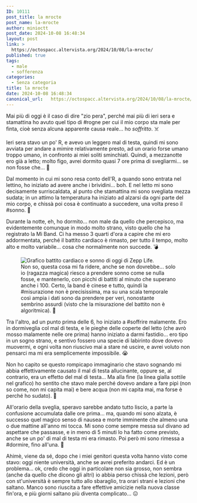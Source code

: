 ```yaml
---
ID: 10111
post_title: la mrocte
post_name: la-mrocte
author: minioctt
post_date: 2024-10-08 16:48:34
layout: post
link: >
  https://octospacc.altervista.org/2024/10/08/la-mrocte/
published: true
tags:
  - male
  - sofferenza
categories:
  - Senza categoria
title: la mrocte
date: 2024-10-08 16:48:34
canonical_url:   https://octospacc.altervista.org/2024/10/08/la-mrocte/
---
```

<!-- wp:paragraph -->
<p>Mai più di oggi è il caso di dire "zio pera", perché mai più di ieri sera e stamattina ho avuto quel tipo di #rogne per cui il mio corpo sta male per finta, cioè senza alcuna apparente causa reale... ho <em>soffritto</em>. ☠️</p>
<!-- /wp:paragraph -->

<!-- wp:paragraph -->
<p>Ieri sera stavo un po' R, e avevo un leggero mal di testa, quindi mi sono avviata per andare a mimire relativamente presto, ad un orario forse umano troppo umano, in confronto ai miei soliti sminchiati. Quindi, a mezzanotte ero già a letto; molto figo, avrei dormito quasi 7 ore prima di svegliarmi... se non fosse che... 🤭</p>
<!-- /wp:paragraph -->

<!-- wp:paragraph -->
<p>Dal momento in cui mi sono resa conto dell'R, a quando sono entrata nel lettino, ho iniziato ad avere anche i brividini... boh. E nel letto mi sono decisamente surriscaldata, al punto che stamattina mi sono svegliata mezza sudata; in un attimo la temperatura ha iniziato ad alzarsi da ogni parte del mio corpo, e chissà poi cosa è continuato a succedere, una volta preso il #sonno. 🥵</p>
<!-- /wp:paragraph -->

<!-- wp:paragraph -->
<p>Durante la notte, eh, ho dormito... non male da quello che percepisco, ma evidentemente comunque in modo molto strano, visto quello che ha registrato la Mi Band. Ci ha messo 3 quarti d'ora a capire che mi ero addormentata, perché il battito cardiaco è rimasto, per tutto il tempo, molto alto e molto variabile... cosa che normalmente non succede. 💣</p>
<!-- /wp:paragraph -->

<!-- wp:paragraph -->
<p></p>
<!-- /wp:paragraph -->

<!-- wp:image {"id":10117,"sizeSlug":"large","linkDestination":"none"} -->
<figure class="wp-block-image size-large"><img src="{{site.cdnurl}}/assets/uploads/2024/10/screenshot_2024-10-08-16-20-28-224_me7854439016479490186-665x1440.jpg" alt="Grafico battito cardiaco e sonno di oggi di Zepp Life." class="wp-image-10117"/><figcaption class="wp-element-caption">Non so, questa cosa mi fa ridere, anche se non dovrebbe... solo io (ragazza magica) riesco a prendere sonno come se nulla fosse, e mantenerlo, con picchi di battiti al minuto che superano anche i 100. Certo, la band è cinese e tutto, quindi la #misurazione non è precisissima, ma su una scala temporale così ampia i dati sono da prendere per veri, nonostante sembrino assurdi (visto che la misurazione del battito non è algoritmica). 💖</figcaption></figure>
<!-- /wp:image -->

<!-- wp:paragraph -->
<p></p>
<!-- /wp:paragraph -->

<!-- wp:paragraph -->
<p>Tra l'altro, ad un punto prima delle 6, ho iniziato a #soffrire malamente. Ero in dormiveglia col mal di testa, e le pieghe delle coperte del letto (che avrò mosso malamente nelle ore prima) hanno iniziato a darmi fastidio... ero tipo in un sogno strano, e sentivo fossero una specie di labirinto dove dovevo muovermi, e ogni volta non riuscivo mai a stare né uscire, e avrei voluto non pensarci ma mi era semplicemente impossibile. 😭</p>
<!-- /wp:paragraph -->

<!-- wp:paragraph -->
<p>Non ho capito se questo rompicapo immaginario che stavo sognando mi abbia effettivamente causato il mal di testa allucinante, oppure se, al contrario, era un effetto del mal di testa... Ma alla fine (la linea gialla sottile nel grafico) ho sentito che stavo male perché dovevo andare a fare pipì (non so come, non mi capita mai) e bere acqua (non mi capita mai, ma forse è perché ho sudato). 🤕</p>
<!-- /wp:paragraph -->

<!-- wp:paragraph -->
<p>All'orario della sveglia, speravo sarebbe andato tutto liscio, a parte la confusione accumulata dalle ore prima... ma, quando mi sono alzata, è successo quel magico senso di nausea e morte imminente che almeno una o due mattine all'anno mi tocca. Mi sono come sempre messa sul divano ad aspettare che passasse, e in meno di 5 minuti lo ha fatto come previsto, anche se un po' di mal di testa mi era rimasto. Poi però mi sono rimessa a #dormire, fino all'una. 🤢</p>
<!-- /wp:paragraph -->

<!-- wp:paragraph -->
<p>Ahimè, viene da sé, dopo che i miei genitori questa volta hanno visto come stavo: oggi niente università, anche se avrei preferito andarci. Ed è un problema... ok, credo che oggi in particolare non sia grosso, non sembra (anche da quello che dicono gli altri) io abbia perso chissà che lezioni, però con st'università è sempre tutto allo sbaraglio, tra orari strani e lezioni che saltano. Manco sono riuscita a fare effettive amicizie nella nuova classe fin'ora, e più giorni saltano più diventa complicato... 😖</p>
<!-- /wp:paragraph -->